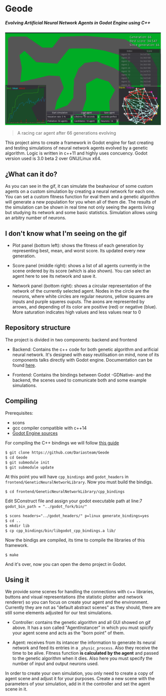 # Geode
##### Evolving Artificial Neural Network Agents in Godot Engine using C++

![agent_car](pics/simulation.gif)
> A racing car agent after 66 generations evolving

This project aims to create a framework in Godot engine for fast creating and testing simulations of neural network agents evolved by a genetic algorithm. Logic is written in c++11 and highly uses concuency. Godot version used is 3.0 beta 2 over GNU/Linux x64.

## ¿What can it do?
As you can see in the gif, it can simulate the beahaviour of some custom agents on a custom simulation by creating a neural network for each one. You can set a custom fitness function for eval them and a genetic algorithm will generate a new population for you when all of them die. The results of the simulation can be shown in real time not only seeing the agents living but studying its network and some basic statistics. Simulation allows using an arbitry number of neurons.

## I don't know what I'm seeing on the gif

- Plot panel (bottom left): shows the fitness of each generation by representing best, mean, and worst score. Its updated every new generation.

- Score panel (middle right): shows a list of all agents currently in the scene ordered by its score (which is also shown). You can select an agent here to see its network and save it.

- Network panel (bottom right): shows a circular representation of the network of the currently selected agent. Nodes in the circle are the neurons, where white circles are regular neurons, yellow squares are inputs and purple squeres ouputs. The axons are represented by arrows, and depending of its color are positive (red) or negative (blue).
More saturation indicates high values and less values near to 0

## Repository structure
The project is divided in two components: backend and frontend

- Backend: Contains the c++ code for both genetic algorithm and arificial neural network. It's designed with easy reutilisation on mind, none of its components talks directly with Godot engine. Documentation can be found [here](https://dariasteam.github.io/Geode/).


- Frontend: Contains the bindings between Godot -GDNative- and the backend, the scenes used to comunicate both and some example simulations.

## Compiling
Prerequisites:

- scons
- gcc compiler compatible with c++14
- [Godot Engine sources](https://github.com/godotengine/godot)

For compiling the C++ bindings we will follow [this guide](https://github.com/GodotNativeTools/godot-cpp)

    $ git clone https://github.com/Dariasteam/Geode
    $ cd Geode
    $ git submodule init
    $ git submodule update

At this point you will have `cpp_bindings` and `godot_headers` in `frontend/GeneticNeuralNetworkLibrary`. Now you must build the bindigs.

    $ cd frontend/GeneticNeuralNetworkLibrary/cpp_bindings

Edit SConstruct file and assign your godot executable path at line:7 `godot_bin_path = "../godot_fork/bin/"`

    $ scons headers="../godot_headers/" p=linux generate_bindings=yes
    $ cd ..
    $ mkdir lib
    $ cp cpp_bindings/bin/libgodot_cpp_bindings.a lib/

Now the bindigs are compiled, its time to compile the libraries of this framework.

    $ make

And it's over, now you can open the demo project in Godot.

## Using it
We provide some scenes for handling the connections with c++ libraries, buttons and visual representations (the statistic plotter and network renderer) so you can focus on create your agent and the environment.
Currently they are not as "default abstract scenes" as they should, there are still some elements adjusted for our test simulations.

- Controller: contains the genetic algorithm and all GUI showed on gif above. It has a son called "AgentInstancer" in which you must spicify your agent scene and acts as the "born point" of them.


- Agent: receives from its intancer the information to generate its neural network and feed its entries in a `_physic_process`. Also they receive the time to be alive. Fitness function **is calculated by the agent** and passed to the genetic algorithm when it dies. Also here you must specify the number of input and output neurons used.

In order to create your own simulation, you only need to create a copy of agent scene and adjust it for your purposes. Create a new scene with the parameters of your simulation, add in it the controller and set the agent scene in it.
